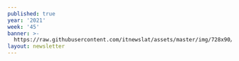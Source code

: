 ```yaml
---
published: true
year: '2021'
week: '45'
banner: >-
  https://raw.githubusercontent.com/itnewslat/assets/master/img/728x90/Banner-Resumen.jpg
layout: newsletter
---
```

